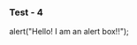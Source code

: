 ### Test - 4

alert("Hello! I am an alert box!!");

<script> alert("in script tag") </script>
<script> alert("in script tag") </script>
<script> alert("in script tag") </script>
<script> alert("in script tag") </script>

<script> alert("in script tag") </script>

